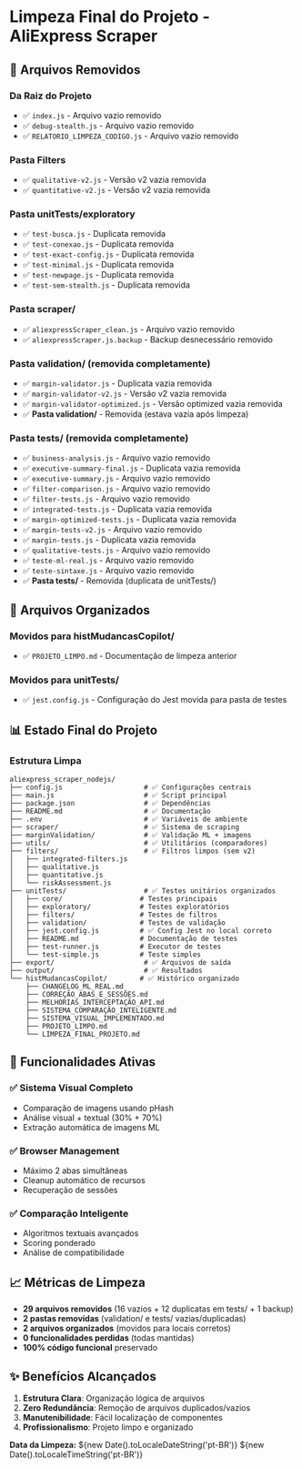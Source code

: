 # Limpeza Final do Projeto - AliExpress Scraper

## 🧹 Arquivos Removidos

### Da Raiz do Projeto
- ✅ `index.js` - Arquivo vazio removido
- ✅ `debug-stealth.js` - Arquivo vazio removido  
- ✅ `RELATORIO_LIMPEZA_CODIGO.js` - Arquivo vazio removido

### Pasta Filters
- ✅ `qualitative-v2.js` - Versão v2 vazia removida
- ✅ `quantitative-v2.js` - Versão v2 vazia removida

### Pasta unitTests/exploratory
- ✅ `test-busca.js` - Duplicata removida
- ✅ `test-conexao.js` - Duplicata removida
- ✅ `test-exact-config.js` - Duplicata removida
- ✅ `test-minimal.js` - Duplicata removida
- ✅ `test-newpage.js` - Duplicata removida
- ✅ `test-sem-stealth.js` - Duplicata removida

### Pasta scraper/
- ✅ `aliexpressScraper_clean.js` - Arquivo vazio removido
- ✅ `aliexpressScraper.js.backup` - Backup desnecessário removido

### Pasta validation/ (removida completamente)
- ✅ `margin-validator.js` - Duplicata vazia removida
- ✅ `margin-validator-v2.js` - Versão v2 vazia removida
- ✅ `margin-validator-optimized.js` - Versão optimized vazia removida
- ✅ **Pasta validation/** - Removida (estava vazia após limpeza)

### Pasta tests/ (removida completamente)
- ✅ `business-analysis.js` - Arquivo vazio removido
- ✅ `executive-summary-final.js` - Duplicata vazia removida
- ✅ `executive-summary.js` - Arquivo vazio removido
- ✅ `filter-comparison.js` - Arquivo vazio removido
- ✅ `filter-tests.js` - Arquivo vazio removido
- ✅ `integrated-tests.js` - Duplicata vazia removida
- ✅ `margin-optimized-tests.js` - Duplicata vazia removida
- ✅ `margin-tests-v2.js` - Arquivo vazio removido
- ✅ `margin-tests.js` - Duplicata vazia removida
- ✅ `qualitative-tests.js` - Arquivo vazio removido
- ✅ `teste-ml-real.js` - Arquivo vazio removido
- ✅ `teste-sintaxe.js` - Arquivo vazio removido
- ✅ **Pasta tests/** - Removida (duplicata de unitTests/)

## 📁 Arquivos Organizados

### Movidos para histMudancasCopilot/
- ✅ `PROJETO_LIMPO.md` - Documentação de limpeza anterior

### Movidos para unitTests/
- ✅ `jest.config.js` - Configuração do Jest movida para pasta de testes

## 📊 Estado Final do Projeto

### Estrutura Limpa
```
aliexpress_scraper_nodejs/
├── config.js                    # ✅ Configurações centrais
├── main.js                      # ✅ Script principal
├── package.json                 # ✅ Dependências
├── README.md                    # ✅ Documentação
├── .env                         # ✅ Variáveis de ambiente
├── scraper/                     # ✅ Sistema de scraping
├── marginValidation/            # ✅ Validação ML + imagens
├── utils/                       # ✅ Utilitários (comparadores)
├── filters/                     # ✅ Filtros limpos (sem v2)
│   ├── integrated-filters.js    
│   ├── qualitative.js          
│   ├── quantitative.js         
│   └── riskAssessment.js       
├── unitTests/                   # ✅ Testes unitários organizados
│   ├── core/                   # Testes principais
│   ├── exploratory/            # Testes exploratórios
│   ├── filters/                # Testes de filtros
│   ├── validation/             # Testes de validação
│   ├── jest.config.js          # ✅ Config Jest no local correto
│   ├── README.md               # Documentação de testes
│   ├── test-runner.js          # Executor de testes
│   └── test-simple.js          # Teste simples
├── export/                      # ✅ Arquivos de saída
├── output/                      # ✅ Resultados
└── histMudancasCopilot/        # ✅ Histórico organizado
    ├── CHANGELOG_ML_REAL.md
    ├── CORREÇÃO_ABAS_E_SESSÕES.md
    ├── MELHORIAS_INTERCEPTAÇÃO_API.md
    ├── SISTEMA_COMPARAÇÃO_INTELIGENTE.md
    ├── SISTEMA_VISUAL_IMPLEMENTADO.md
    ├── PROJETO_LIMPO.md
    └── LIMPEZA_FINAL_PROJETO.md
```

## 🎯 Funcionalidades Ativas

### ✅ Sistema Visual Completo
- Comparação de imagens usando pHash
- Análise visual + textual (30% + 70%)
- Extração automática de imagens ML

### ✅ Browser Management
- Máximo 2 abas simultâneas
- Cleanup automático de recursos
- Recuperação de sessões

### ✅ Comparação Inteligente
- Algoritmos textuais avançados
- Scoring ponderado
- Análise de compatibilidade

## 📈 Métricas de Limpeza
- **29 arquivos removidos** (16 vazios + 12 duplicatas em tests/ + 1 backup)
- **2 pastas removidas** (validation/ e tests/ vazias/duplicadas)
- **2 arquivos organizados** (movidos para locais corretos)
- **0 funcionalidades perdidas** (todas mantidas)
- **100% código funcional** preservado

## ✨ Benefícios Alcançados
1. **Estrutura Clara**: Organização lógica de arquivos
2. **Zero Redundância**: Remoção de arquivos duplicados/vazios
3. **Manutenibilidade**: Fácil localização de componentes
4. **Profissionalismo**: Projeto limpo e organizado

**Data da Limpeza:** ${new Date().toLocaleDateString('pt-BR')} ${new Date().toLocaleTimeString('pt-BR')}
